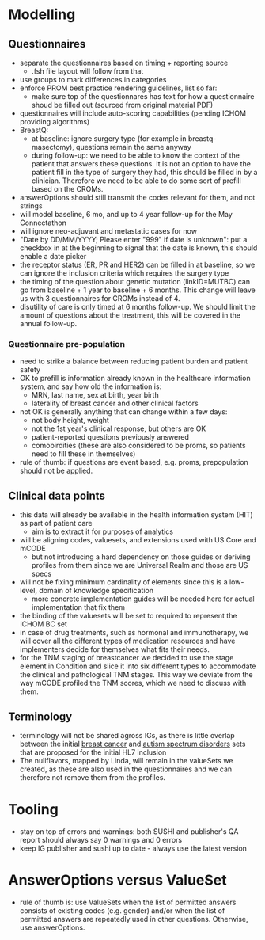 # Modelling
## Questionnaires
* separate the questionnaires based on timing + reporting source
  * .fsh file layout will follow from that
* use groups to mark differences in categories
* enforce PROM best practice rendering guidelines, list so far:
  * make sure top of the questionnares has text for how a questionnaire shoud be filled out (sourced from original material PDF)
* questionnaires will include auto-scoring capabilities (pending ICHOM providing algorithms)
* BreastQ:
  * at baseline: ignore surgery type  (for example in breastq-masectomy), questions remain the same anyway
  * during follow-up: we need to be able to know the context of the patient that answers these questions. It is not an option to have the patient fill in the type of surgery they had, this should be filled in by a clinician. Therefore we need to be able to do some sort of prefill based on the CROMs. 
* answerOptions should still transmit the codes relevant for them, and not strings
* will model baseline, 6 mo, and up to 4 year follow-up for the May Connectathon
* will ignore neo-adjuvant and metastatic cases for now
* "Date by DD/MM/YYYY; Please enter "999" if date is unknown": put a checkbox in at the beginning to signal that the date is known, this should enable a date picker
* the receptor status (ER, PR and HER2) can be filled in at baseline, so we can ignore the inclusion criteria which requires the surgery type 
* the timing of the question about genetic mutation (linkID=MUTBC) can go from baseline + 1 year to baseline + 6 months. This change will leave us with 3 questionnaires for CROMs instead of 4.
* disutility of care is only timed at 6 months follow-up. We should limit the amount of questions about the treatment, this will be covered in the annual follow-up.

### Questionnaire pre-population
* need to strike a balance between reducing patient burden and patient safety
* OK to prefill is information already known in the healthcare information system, and say how old the information is:
  * MRN, last name, sex at birth, year birth
  * laterality of breast cancer and other clinical factors
* not OK is generally anything that can change within a few days: 
  * not body height, weight
  * not the 1st year's clinical response, but others are OK
  * patient-reported questions previously answered
  * comobirdities (these are also considered to be proms, so patients need to fill these in themselves)
* rule of thumb: if questions are event based, e.g. proms, prepopulation should not be applied. 

## Clinical data points
* this data will already be available in the health information system (HIT) as part of patient care
  * aim is to extract it for purposes of analytics
* will be aligning codes, valuesets, and extensions used with US Core and mCODE
  * but not introducing a hard dependency on those guides or deriving profiles from them since we are Universal Realm and those are US specs
* will not be fixing minimum cardinality of elements since this is a low-level, domain of knowledge specification
  * more concrete implementation guides will be needed here for actual implementation that fix them
* the binding of the valuesets will be set to required to represent the ICHOM BC set
* in case of drug treatments, such as hormonal and immunotherapy, we will cover all the different types of medication resources and have implementers decide for themselves what fits their needs.
* for the TNM staging of breastcancer we decided to use the stage element in Condition and slice it into six different types to accommodate the clinical and pathological TNM stages. This way we deviate from the way mCODE profiled the TNM scores, which we need to discuss with them. 


## Terminology
* terminology will not be shared agross IGs, as there is little overlap between the initial [breast cancer](https://connect.ichom.org/patient-centered-outcome-measures/breast-cancer/) and [autism spectrum disorders](https://connect.ichom.org/patient-centered-outcome-measures/autism-spectrum-disorder/) sets that are proposed for the initial HL7 inclusion
* The nullflavors, mapped by Linda, will remain in the valueSets we created, as these are also used in the questionnaires and we can therefore not remove them from the profiles.

# Tooling
* stay on top of errors and warnings: both SUSHI and publisher's QA report should always say 0 warnings and 0 errors
* keep IG publisher and sushi up to date - always use the latest version

# AnswerOptions versus ValueSet
* rule of thumb is: use ValueSets when the list of permitted answers consists of existing codes (e.g. gender) and/or when the list of permitted answers are repeatedly used in other questions. Otherwise, use answerOptions.
